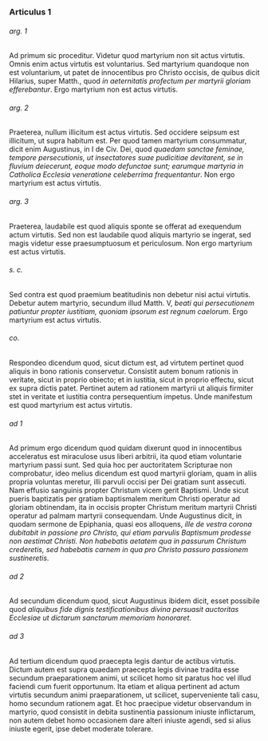 ### Articulus 1

###### arg. 1
Ad primum sic proceditur. Videtur quod martyrium non sit actus virtutis. Omnis enim actus virtutis est voluntarius. Sed martyrium quandoque non est voluntarium, ut patet de innocentibus pro Christo occisis, de quibus dicit Hilarius, super Matth., quod *in aeternitatis profectum per martyrii gloriam efferebantur*. Ergo martyrium non est actus virtutis.

###### arg. 2
Praeterea, nullum illicitum est actus virtutis. Sed occidere seipsum est illicitum, ut supra habitum est. Per quod tamen martyrium consummatur, dicit enim Augustinus, in I de Civ. Dei, quod *quaedam sanctae feminae, tempore persecutionis, ut insectatores suae pudicitiae devitarent, se in fluvium deiecerunt, eoque modo defunctae sunt; earumque martyria in Catholica Ecclesia veneratione celeberrima frequentantur*. Non ergo martyrium est actus virtutis.

###### arg. 3
Praeterea, laudabile est quod aliquis sponte se offerat ad exequendum actum virtutis. Sed non est laudabile quod aliquis martyrio se ingerat, sed magis videtur esse praesumptuosum et periculosum. Non ergo martyrium est actus virtutis.

###### s. c.
Sed contra est quod praemium beatitudinis non debetur nisi actui virtutis. Debetur autem martyrio, secundum illud Matth. V, *beati qui persecutionem patiuntur propter iustitiam, quoniam ipsorum est regnum caelorum*. Ergo martyrium est actus virtutis.

###### co.
Respondeo dicendum quod, sicut dictum est, ad virtutem pertinet quod aliquis in bono rationis conservetur. Consistit autem bonum rationis in veritate, sicut in proprio obiecto; et in iustitia, sicut in proprio effectu, sicut ex supra dictis patet. Pertinet autem ad rationem martyrii ut aliquis firmiter stet in veritate et iustitia contra persequentium impetus. Unde manifestum est quod martyrium est actus virtutis.

###### ad 1
Ad primum ergo dicendum quod quidam dixerunt quod in innocentibus acceleratus est miraculose usus liberi arbitrii, ita quod etiam voluntarie martyrium passi sunt. Sed quia hoc per auctoritatem Scripturae non comprobatur, ideo melius dicendum est quod martyrii gloriam, quam in aliis propria voluntas meretur, illi parvuli occisi per Dei gratiam sunt assecuti. Nam effusio sanguinis propter Christum vicem gerit Baptismi. Unde sicut pueris baptizatis per gratiam baptismalem meritum Christi operatur ad gloriam obtinendam, ita in occisis propter Christum meritum martyrii Christi operatur ad palmam martyrii consequendam. Unde Augustinus dicit, in quodam sermone de Epiphania, quasi eos alloquens, *ille de vestra corona dubitabit in passione pro Christo, qui etiam parvulis Baptismum prodesse non aestimat Christi. Non habebatis aetatem qua in passurum Christum crederetis, sed habebatis carnem in qua pro Christo passuro passionem sustineretis*.

###### ad 2
Ad secundum dicendum quod, sicut Augustinus ibidem dicit, esset possibile quod *aliquibus fide dignis testificationibus divina persuasit auctoritas Ecclesiae ut dictarum sanctarum memoriam honoraret*.

###### ad 3
Ad tertium dicendum quod praecepta legis dantur de actibus virtutis. Dictum autem est supra quaedam praecepta legis divinae tradita esse secundum praeparationem animi, ut scilicet homo sit paratus hoc vel illud faciendi cum fuerit opportunum. Ita etiam et aliqua pertinent ad actum virtutis secundum animi praeparationem, ut scilicet, superveniente tali casu, homo secundum rationem agat. Et hoc praecipue videtur observandum in martyrio, quod consistit in debita sustinentia passionum iniuste inflictarum, non autem debet homo occasionem dare alteri iniuste agendi, sed si alius iniuste egerit, ipse debet moderate tolerare.

